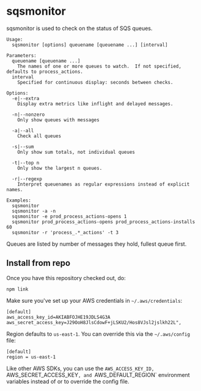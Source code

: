 # sqsmonitor

sqsmonitor is used to check on the status of SQS queues.

    Usage:
      sqsmonitor [options] queuename [queuename ...] [interval]

    Parameters:
      queuename [queuename ...]
        The names of one or more queues to watch.  If not specified, defaults to process_actions.
      interval
        Specified for continuous display: seconds between checks.

    Options:
      -e|--extra 
        Display extra metrics like inflight and delayed messages.

      -n|--nonzero
        Only show queues with messages

      -a|--all
        Check all queues

      -s|--sum
	    Only show sum totals, not individual queues

      -t|--top n
	    Only show the largest n queues.

      -r|--regexp
	    Interpret queuenames as regular expressions instead of explicit names.

    Examples:
	  sqsmonitor
	  sqsmonitor -a -n
	  sqsmonitor -e prod_process_actions-opens 1
	  sqsmonitor prod_process_actions-opens prod_process_actions-installs 60
	  sqsmonitor -r 'process_.*_actions' -t 3

Queues are listed by number of messages they hold, fullest queue first.

## Install from repo

Once you have this repository checked out, do:

    npm link

Make sure you've set up your AWS credentials in `~/.aws/credentials`:

```
[default]
aws_access_key_id=AKIABFOJHE19JDLS4G3A
aws_secret_access_key=J29OoH8JlsCdowF+jLSKU2/Hos8VJsl2jslkh22L",
```

Region defaults to `us-east-1`.  You can override this via the
`~/.aws/config` file:

```
[default]
region = us-east-1
```

Like other AWS SDKs, you can use the `AWS_ACCESS_KEY_ID,
`AWS_SECRET_ACCESS_KEY`, and `AWS_DEFAULT_REGION` environment
variables instead of or to override the config file.
